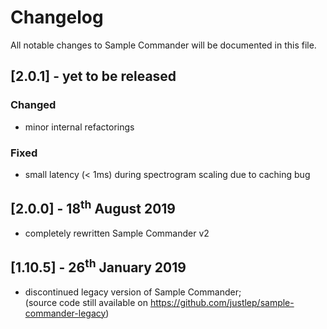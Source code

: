 # Changelog
All notable changes to Sample Commander will be documented in this file.

## [2.0.1] - yet to be released

### Changed
* minor internal refactorings

### Fixed
* small latency (< 1ms) during spectrogram scaling due to caching bug  

## [2.0.0] - 18<sup>th</sup> August 2019

* completely rewritten Sample Commander v2

## [1.10.5] - 26<sup>th</sup> January 2019

* discontinued legacy version of Sample Commander;  
  (source code still available on https://github.com/justlep/sample-commander-legacy)
